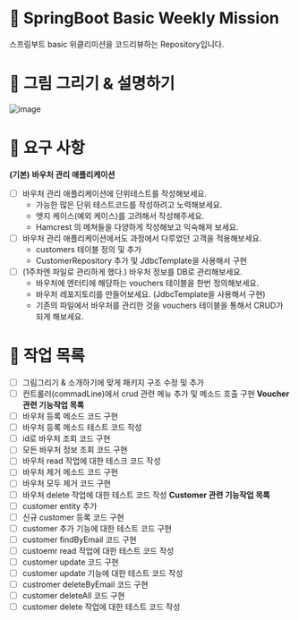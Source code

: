 # 📌 SpringBoot Basic Weekly Mission
스프링부트 basic 위클리미션을 코드리뷰하는 Repository입니다.

# 📌 그림 그리기 & 설명하기
![image](https://github.com/prgrms-be-devcourse/springboot-basic/assets/102570281/f2ddd269-0470-4b3a-9bf0-8b46ccb09ba5)

# 📌 요구 사항

**(기본)** **바우처 관리 애플리케이션**

- [ ]  바우처 관리 애플리케이션에 단위테스트를 작성해보세요.
   - 가능한 많은 단위 테스트코드를 작성하려고 노력해보세요.
   - 엣지 케이스(예외 케이스)를 고려해서 작성해주세요.
   - Hamcrest 의 메쳐들을 다양하게 작성해보고 익숙해져 보세요.
- [ ]  바우처 관리 애플리케이션에서도 과정에서 다루었던 고객을 적용해보세요.
   - customers 테이블 정의 및 추가
   - CustomerRepository 추가 및 JdbcTemplate을 사용해서 구현
- [ ]  (1주차엔 파일로 관리하게 했다.) 바우처 정보를 DB로 관리해보세요.
   - 바우처에 엔터티에 해당하는 vouchers 테이블을 한번 정의해보세요.
   - 바우처 레포지토리를 만들어보세요. (JdbcTemplate을 사용해서 구현)
   - 기존의 파일에서 바우처를 관리한 것을 vouchers 테이블을 통해서 CRUD가 되게 해보세요.

# 📌 작업 목록

- [ ]  그림그리기 & 소개하기에 맞게 패키지 구조 수정 및 추가
- [ ]  컨트롤러(commadLine)에서 crud 관련 메뉴 추가 및 메소드 호출 구현
  **Voucher 관련 기능작업 목록**
- [ ]  바우처 등록 메소드 코드 구현
- [ ]  바우처 등록 메소드 테스트 코드 작성
- [ ]  id로 바우처 조회 코드 구현
- [ ]  모든 바우처 정보 조회 코드 구현
- [ ] 바우처 read 작업에 대한 테스크 코드 작성
- [ ] 바우처 제거 메소드 코드 구현
- [ ] 바우처 모두 제거 코드 구현
- [ ] 바우처 delete 작업에 대한 테스트 코드 작성
  **Customer 관련 기능작업 목록**
- [ ] customer entity 추가
- [ ] 신규 customer 등록 코드 구현
- [ ] customer 추가 기능에 대한 테스트 코드 구현
- [ ] customer findByEmail 코드 구현
- [ ] custoemr read 작업에 대한 테스트 코드 작성
- [ ] customer update 코드 구현
- [ ] customer update 기능에 대한 테스트 코드 작성
- [ ] custromer deleteByEmail 코드 구현
- [ ] customer deleteAll 코드 구현
- [ ] customer delete 작업에 대한 테스트 코드 작성

